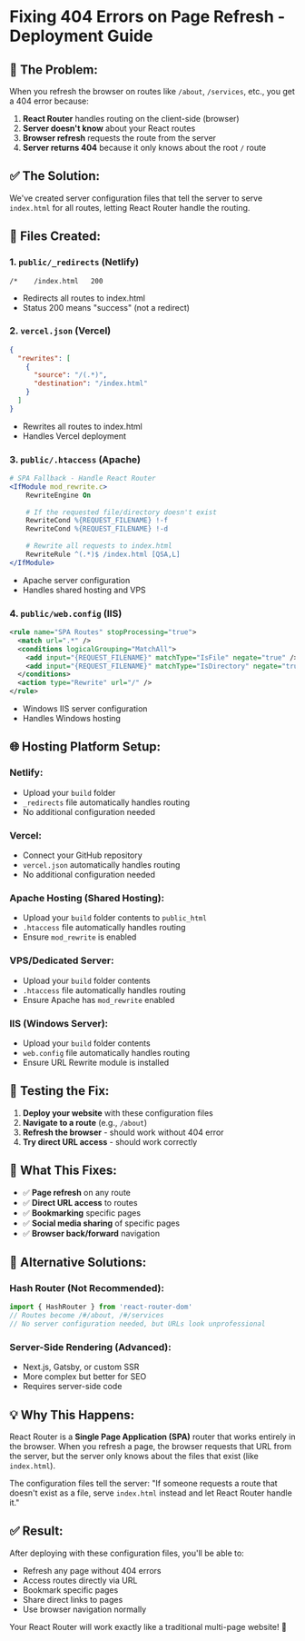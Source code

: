 # Fixing 404 Errors on Page Refresh - Deployment Guide

## 🚨 **The Problem:**
When you refresh the browser on routes like `/about`, `/services`, etc., you get a 404 error because:

1. **React Router** handles routing on the client-side (browser)
2. **Server doesn't know** about your React routes
3. **Browser refresh** requests the route from the server
4. **Server returns 404** because it only knows about the root `/` route

## ✅ **The Solution:**
We've created server configuration files that tell the server to serve `index.html` for all routes, letting React Router handle the routing.

## 📁 **Files Created:**

### **1. `public/_redirects` (Netlify)**
```
/*    /index.html   200
```
- Redirects all routes to index.html
- Status 200 means "success" (not a redirect)

### **2. `vercel.json` (Vercel)**
```json
{
  "rewrites": [
    {
      "source": "/(.*)",
      "destination": "/index.html"
    }
  ]
}
```
- Rewrites all routes to index.html
- Handles Vercel deployment

### **3. `public/.htaccess` (Apache)**
```apache
# SPA Fallback - Handle React Router
<IfModule mod_rewrite.c>
    RewriteEngine On
    
    # If the requested file/directory doesn't exist
    RewriteCond %{REQUEST_FILENAME} !-f
    RewriteCond %{REQUEST_FILENAME} !-d
    
    # Rewrite all requests to index.html
    RewriteRule ^(.*)$ /index.html [QSA,L]
</IfModule>
```
- Apache server configuration
- Handles shared hosting and VPS

### **4. `public/web.config` (IIS)**
```xml
<rule name="SPA Routes" stopProcessing="true">
  <match url=".*" />
  <conditions logicalGrouping="MatchAll">
    <add input="{REQUEST_FILENAME}" matchType="IsFile" negate="true" />
    <add input="{REQUEST_FILENAME}" matchType="IsDirectory" negate="true" />
  </conditions>
  <action type="Rewrite" url="/" />
</rule>
```
- Windows IIS server configuration
- Handles Windows hosting

## 🌐 **Hosting Platform Setup:**

### **Netlify:**
- Upload your `build` folder
- `_redirects` file automatically handles routing
- No additional configuration needed

### **Vercel:**
- Connect your GitHub repository
- `vercel.json` automatically handles routing
- No additional configuration needed

### **Apache Hosting (Shared Hosting):**
- Upload your `build` folder contents to `public_html`
- `.htaccess` file automatically handles routing
- Ensure `mod_rewrite` is enabled

### **VPS/Dedicated Server:**
- Upload your `build` folder contents
- `.htaccess` file automatically handles routing
- Ensure Apache has `mod_rewrite` enabled

### **IIS (Windows Server):**
- Upload your `build` folder contents
- `web.config` file automatically handles routing
- Ensure URL Rewrite module is installed

## 🔧 **Testing the Fix:**

1. **Deploy your website** with these configuration files
2. **Navigate to a route** (e.g., `/about`)
3. **Refresh the browser** - should work without 404 error
4. **Try direct URL access** - should work correctly

## 📝 **What This Fixes:**

- ✅ **Page refresh** on any route
- ✅ **Direct URL access** to routes
- ✅ **Bookmarking** specific pages
- ✅ **Social media sharing** of specific pages
- ✅ **Browser back/forward** navigation

## 🚀 **Alternative Solutions:**

### **Hash Router (Not Recommended):**
```jsx
import { HashRouter } from 'react-router-dom'
// Routes become /#/about, /#/services
// No server configuration needed, but URLs look unprofessional
```

### **Server-Side Rendering (Advanced):**
- Next.js, Gatsby, or custom SSR
- More complex but better for SEO
- Requires server-side code

## 💡 **Why This Happens:**

React Router is a **Single Page Application (SPA)** router that works entirely in the browser. When you refresh a page, the browser requests that URL from the server, but the server only knows about the files that exist (like `index.html`).

The configuration files tell the server: "If someone requests a route that doesn't exist as a file, serve `index.html` instead and let React Router handle it."

## ✅ **Result:**

After deploying with these configuration files, you'll be able to:
- Refresh any page without 404 errors
- Access routes directly via URL
- Bookmark specific pages
- Share direct links to pages
- Use browser navigation normally

Your React Router will work exactly like a traditional multi-page website! 🎉

